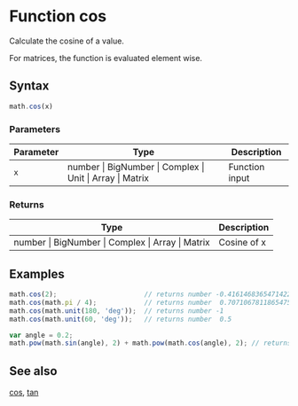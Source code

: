 <!-- Note: This file is automatically generated from source code comments. Changes made in this file will be overridden. -->

# Function cos

Calculate the cosine of a value.

For matrices, the function is evaluated element wise.


## Syntax

```js
math.cos(x)
```

### Parameters

Parameter | Type | Description
--------- | ---- | -----------
`x` | number &#124; BigNumber &#124; Complex &#124; Unit &#124; Array &#124; Matrix | Function input

### Returns

Type | Description
---- | -----------
number &#124; BigNumber &#124; Complex &#124; Array &#124; Matrix | Cosine of x


## Examples

```js
math.cos(2);                      // returns number -0.4161468365471422
math.cos(math.pi / 4);            // returns number  0.7071067811865475
math.cos(math.unit(180, 'deg'));  // returns number -1
math.cos(math.unit(60, 'deg'));   // returns number  0.5

var angle = 0.2;
math.pow(math.sin(angle), 2) + math.pow(math.cos(angle), 2); // returns number ~1
```


## See also

[cos](cos.md),
[tan](tan.md)
